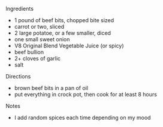Ingredients
* 1 pound of beef bits, chopped bite sized
* carrot or two, sliced
* 2 large potatoe, or a few smaller, diced
* one small sweet onion
* V8 Original Blend Vegetable Juice (or spicy)
* beef bullion
* 2+ cloves of garlic
* salt

Directions
* brown beef bits in a pan of oil
* put everything in crock pot, then cook for at least 8 hours

Notes
* I add random spices each time depending on my mood
